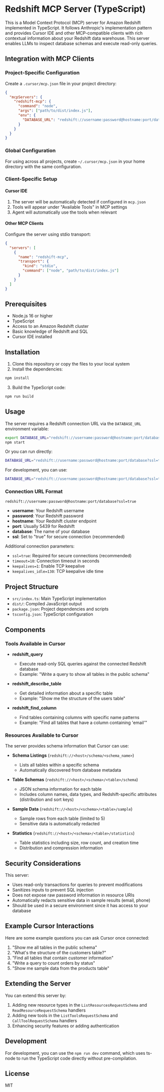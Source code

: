 # Redshift MCP Server (TypeScript)

This is a Model Context Protocol (MCP) server for Amazon Redshift implemented in TypeScript. It follows Anthropic's implementation pattern and provides Cursor IDE and other MCP-compatible clients with rich contextual information about your Redshift data warehouse. This server enables LLMs to inspect database schemas and execute read-only queries.

## Integration with MCP Clients

### Project-Specific Configuration

Create a `.cursor/mcp.json` file in your project directory:

```json
{
  "mcpServers": {
    "redshift-mcp": {
      "command": "node",
      "args": ["path/to/dist/index.js"],
      "env": {
        "DATABASE_URL": "redshift://username:password@hostname:port/database?ssl=true"
      }
    }
  }
}
```

### Global Configuration

For using across all projects, create `~/.cursor/mcp.json` in your home directory with the same configuration.

### Client-Specific Setup

#### Cursor IDE

1. The server will be automatically detected if configured in `mcp.json`
2. Tools will appear under "Available Tools" in MCP settings
3. Agent will automatically use the tools when relevant

#### Other MCP Clients

Configure the server using stdio transport:

```json
{
  "servers": [
    {
      "name": "redshift-mcp",
      "transport": {
        "kind": "stdio",
        "command": ["node", "path/to/dist/index.js"]
      }
    }
  ]
}
```

## Prerequisites

- Node.js 16 or higher
- TypeScript
- Access to an Amazon Redshift cluster
- Basic knowledge of Redshift and SQL
- Cursor IDE installed

## Installation

1. Clone this repository or copy the files to your local system
2. Install the dependencies:

```bash
npm install
```

3. Build the TypeScript code:

```bash
npm run build
```

## Usage

The server requires a Redshift connection URL via the `DATABASE_URL` environment variable:

```bash
export DATABASE_URL="redshift://username:password@hostname:port/database?ssl=true"
npm start
```

Or you can run directly:

```bash
DATABASE_URL="redshift://username:password@hostname:port/database?ssl=true" node dist/index.js
```

For development, you can use:

```bash
DATABASE_URL="redshift://username:password@hostname:port/database?ssl=true" npm run dev
```

### Connection URL Format

```plaintext
redshift://username:password@hostname:port/database?ssl=true
```

- **username**: Your Redshift username
- **password**: Your Redshift password
- **hostname**: Your Redshift cluster endpoint
- **port**: Usually 5439 for Redshift
- **database**: The name of your database
- **ssl**: Set to "true" for secure connection (recommended)

Additional connection parameters:

- `ssl=true`: Required for secure connections (recommended)
- `timeout=10`: Connection timeout in seconds
- `keepalives=1`: Enable TCP keepalive
- `keepalives_idle=130`: TCP keepalive idle time

## Project Structure

- `src/index.ts`: Main TypeScript implementation
- `dist/`: Compiled JavaScript output
- `package.json`: Project dependencies and scripts
- `tsconfig.json`: TypeScript configuration

## Components

### Tools Available in Cursor

- **redshift_query**
  - Execute read-only SQL queries against the connected Redshift database
  - Example: "Write a query to show all tables in the public schema"

- **redshift_describe_table**
  - Get detailed information about a specific table
  - Example: "Show me the structure of the users table"

- **redshift_find_column**
  - Find tables containing columns with specific name patterns
  - Example: "Find all tables that have a column containing 'email'"

### Resources Available to Cursor

The server provides schema information that Cursor can use:

- **Schema Listings** (`redshift://<host>/schema/<schema_name>`)
  - Lists all tables within a specific schema
  - Automatically discovered from database metadata

- **Table Schemas** (`redshift://<host>/<schema>/<table>/schema`)
  - JSON schema information for each table
  - Includes column names, data types, and Redshift-specific attributes (distribution and sort keys)

- **Sample Data** (`redshift://<host>/<schema>/<table>/sample`)
  - Sample rows from each table (limited to 5)
  - Sensitive data is automatically redacted

- **Statistics** (`redshift://<host>/<schema>/<table>/statistics`)
  - Table statistics including size, row count, and creation time
  - Distribution and compression information

## Security Considerations

This server:

- Uses read-only transactions for queries to prevent modifications
- Sanitizes inputs to prevent SQL injection
- Does not expose raw password information in resource URIs
- Automatically redacts sensitive data in sample results (email, phone)
- Should be used in a secure environment since it has access to your database

## Example Cursor Interactions

Here are some example questions you can ask Cursor once connected:

1. "Show me all tables in the public schema"
2. "What's the structure of the customers table?"
3. "Find all tables that contain customer information"
4. "Write a query to count orders by status"
5. "Show me sample data from the products table"

## Extending the Server

You can extend this server by:

1. Adding new resource types in the `ListResourcesRequestSchema` and `ReadResourceRequestSchema` handlers
2. Adding new tools in the `ListToolsRequestSchema` and `CallToolRequestSchema` handlers
3. Enhancing security features or adding authentication

## Development

For development, you can use the `npm run dev` command, which uses ts-node to run the TypeScript code directly without pre-compilation.

## License

MIT
